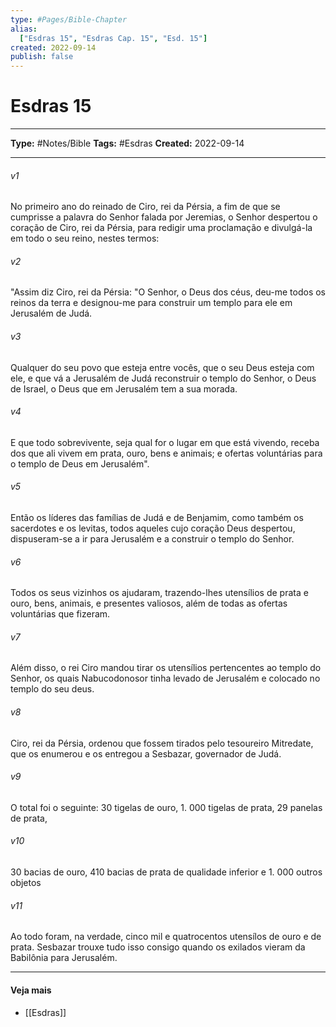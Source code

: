 ```yaml
---
type: #Pages/Bible-Chapter
alias:
  ["Esdras 15", "Esdras Cap. 15", "Esd. 15"]
created: 2022-09-14
publish: false
---
```


# Esdras 15

---

**Type:** #Notes/Bible
**Tags:** #Esdras
**Created:** 2022-09-14

---

###### v1
No primeiro ano do reinado de Ciro, rei da Pérsia, a fim de que se cumprisse a palavra do Senhor falada por Jeremias, o Senhor despertou o coração de Ciro, rei da Pérsia, para redigir uma proclamação e divulgá-la em todo o seu reino, nestes termos:
###### v2
"Assim diz Ciro, rei da Pérsia: "O Senhor, o Deus dos céus, deu-me todos os reinos da terra e designou-me para construir um templo para ele em Jerusalém de Judá.
###### v3
Qualquer do seu povo que esteja entre vocês, que o seu Deus esteja com ele, e que vá a Jerusalém de Judá reconstruir o templo do Senhor, o Deus de Israel, o Deus que em Jerusalém tem a sua morada.
###### v4
E que todo sobrevivente, seja qual for o lugar em que está vivendo, receba dos que ali vivem em prata, ouro, bens e animais; e ofertas voluntárias para o templo de Deus em Jerusalém".
###### v5
Então os líderes das famílias de Judá e de Benjamim, como também os sacerdotes e os levitas, todos aqueles cujo coração Deus despertou, dispuseram-se a ir para Jerusalém e a construir o templo do Senhor.
###### v6
Todos os seus vizinhos os ajudaram, trazendo-lhes utensílios de prata e ouro, bens, animais, e presentes valiosos, além de todas as ofertas voluntárias que fizeram.
###### v7
Além disso, o rei Ciro mandou tirar os utensílios pertencentes ao templo do Senhor, os quais Nabucodonosor tinha levado de Jerusalém e colocado no templo do seu deus.
###### v8
Ciro, rei da Pérsia, ordenou que fossem tirados pelo tesoureiro Mitredate, que os enumerou e os entregou a Sesbazar, governador de Judá.
###### v9
O total foi o seguinte: 30 tigelas de ouro, 1. 000 tigelas de prata, 29 panelas de prata,
###### v10
30 bacias de ouro, 410 bacias de prata de qualidade inferior e 1. 000 outros objetos
###### v11
Ao todo foram, na verdade, cinco mil e quatrocentos utensílos de ouro e de prata. Sesbazar trouxe tudo isso consigo quando os exilados vieram da Babilônia para Jerusalém.


---

#### Veja mais

- [[Esdras]]
